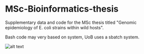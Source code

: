 # MSc-Bioinformatics-thesis
Supplementary data and code for the MSc thesis titled "Genomic  epidemiology of E. coli strains within wild hosts".

Bash code may very based on system, UoB uses a sbatch system.


![alt text](https://github.com/Lamm-a/MSc-Bioinformatics-thesis/blob/master/supplementary%20figure%201.png)
